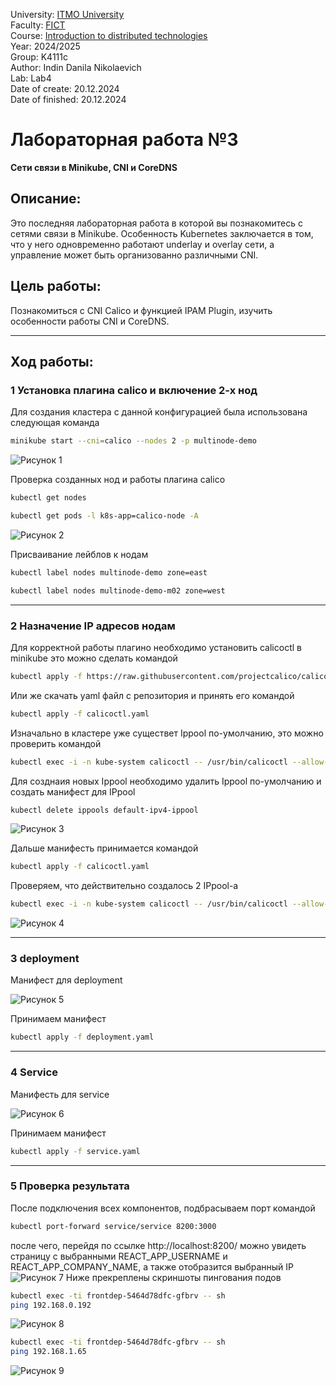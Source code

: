 University: [ITMO University](https://itmo.ru/ru/)\
Faculty: [FICT](https://fict.itmo.ru)\
Course: [Introduction to distributed technologies](https://github.com/itmo-ict-faculty/introduction-to-distributed-technologies)\
Year: 2024/2025\
Group: K4111с\
Author: Indin Danila Nikolaevich\
Lab: Lab4\
Date of create: 20.12.2024\
Date of finished: 20.12.2024


# Лабораторная работа №3
**Сети связи в Minikube, CNI и CoreDNS**

## Описание:
Это последняя лабораторная работа в которой вы познакомитесь с сетями связи в Minikube. Особенность Kubernetes заключается в том, что у него одновременно работают underlay и overlay сети, а управление может быть организованно различными CNI.

## Цель работы:
Познакомиться с CNI Calico и функцией IPAM Plugin, изучить особенности работы CNI и CoreDNS.

---

## Ход работы:
### 1 Установка плагина calico и включение 2-х нод
Для создания кластера с данной конфигурацией была использована следующая команда
```bash
minikube start --cni=calico --nodes 2 -p multinode-demo
```
![Рисунок 1](./Images/Claster_creating.png)

Проверка созданных нод и работы плагина calico
```bash
kubectl get nodes
```
```bash
kubectl get pods -l k8s-app=calico-node -A
```

![Рисунок 2](./Images/Check_nodes.png) 

Присваивание лейблов к нодам
```bash
kubectl label nodes multinode-demo zone=east
```
```bash
kubectl label nodes multinode-demo-m02 zone=west
```

---

### 2 Назначение IP адресов нодам
Для корректной работы плагино необходимо установить calicoctl в minikube
это можно сделать командой
```bash
kubectl apply -f https://raw.githubusercontent.com/projectcalico/calico/v3.29.1/manifests/calico.yaml
```
Или же скачать yaml файл с репозитория и принять его командой
```bash
kubectl apply -f calicoctl.yaml
```

Изначально в кластере уже существет Ippool по-умолчанию, это можно проверить командой
```bash
kubectl exec -i -n kube-system calicoctl -- /usr/bin/calicoctl --allow-version-mismatch get ippools -o wide
```
Для созднаия новых Ippool необходимо удалить Ippool по-умолчанию и создать манифест для IPpool
```bash
kubectl delete ippools default-ipv4-ippool
```
![Рисунок 3](./Images/Ippool.png) 

Дальше манифесть принимается командой
```bash
kubectl apply -f calicoctl.yaml
```
Проверяем, что действительно создалось 2 IPpool-а
```bash
kubectl exec -i -n kube-system calicoctl -- /usr/bin/calicoctl --allow-version-mismatch get ippools -o wide
```
![Рисунок 4](./Images/Ippools_status.png) 

---

### 3 deployment
Манифест для deployment

![Рисунок 5](./Images/Deployment.png) 

Принимаем манифест
```bash
kubectl apply -f deployment.yaml
```

---

### 4 Service
Манифесть для service

![Рисунок 6](./Images/Service.png)

Принимаем манифест
```bash
kubectl apply -f service.yaml
```

---

### 5 Проверка результата
После подключения всех компонентов, подбрасываем порт командой
```bash
kubectl port-forward service/service 8200:3000
```
после чего, перейдя по ссылке http://localhost:8200/ можно увидеть страницу с выбранными REACT_APP_USERNAME и REACT_APP_COMPANY_NAME, а также отобразится выбранный IP
![Рисунок 7](./Images/Result.png)
Ниже прекреплены скриншоты пингования подов
```bash
kubectl exec -ti frontdep-5464d78dfc-gfbrv -- sh
ping 192.168.0.192
```
![Рисунок 8](./Images/Ping_first.png)
```bash
kubectl exec -ti frontdep-5464d78dfc-gfbrv -- sh
ping 192.168.1.65
```
![Рисунок 9](./Images/Ping_second.png)
